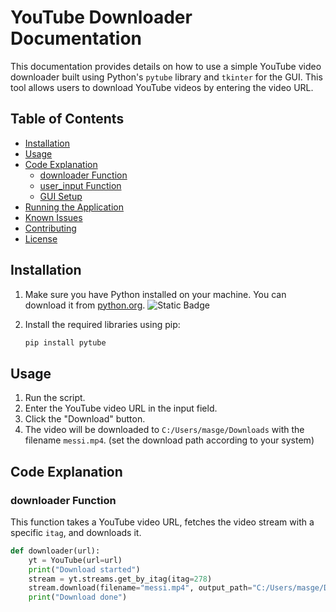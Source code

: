 # YouTube Downloader Documentation

This documentation provides details on how to use a simple YouTube video downloader built using Python's `pytube` library and `tkinter` for the GUI. This tool allows users to download YouTube videos by entering the video URL.

## Table of Contents

- [Installation](#installation)
- [Usage](#usage)
- [Code Explanation](#code-explanation)
  - [downloader Function](#downloader-function)
  - [user_input Function](#user_input-function)
  - [GUI Setup](#gui-setup)
- [Running the Application](#running-the-application)
- [Known Issues](#known-issues)
- [Contributing](#contributing)
- [License](#license)

## Installation

1. Make sure you have Python installed on your machine. You can download it from [python.org](https://www.python.org/). ![Static Badge](https://img.shields.io/badge/Python-3.7-blue)

2. Install the required libraries using pip:

    ```bash
    pip install pytube
    ```

## Usage

1. Run the script.
2. Enter the YouTube video URL in the input field.
3. Click the "Download" button.
4. The video will be downloaded to `C:/Users/masge/Downloads` with the filename `messi.mp4`. (set the download path according to your system)

## Code Explanation

### downloader Function

This function takes a YouTube video URL, fetches the video stream with a specific `itag`, and downloads it.

```python
def downloader(url):
    yt = YouTube(url=url)
    print("Download started")
    stream = yt.streams.get_by_itag(itag=278)
    stream.download(filename="messi.mp4", output_path="C:/Users/masge/Downloads")
    print("Download done")
